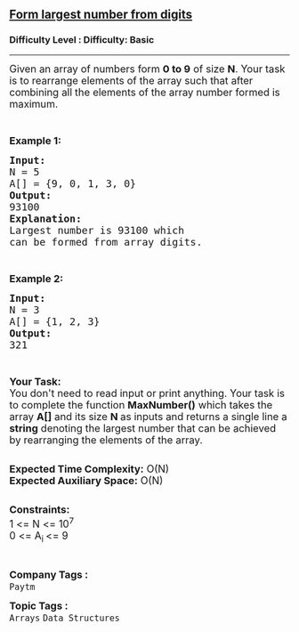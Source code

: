 <h2><a href="https://www.geeksforgeeks.org/problems/form-largest-number-from-digits5430/1?page=2&difficulty=School,Basic&status=unsolved&sortBy=submissions">Form largest number from digits</a></h2><h3>Difficulty Level : Difficulty: Basic</h3><hr><div class="problems_problem_content__Xm_eO"><p><span style="font-size:18px">Given an array of numbers form <strong>0 to 9</strong>&nbsp;of size <strong>N</strong>. Your task is to rearrange elements of the array such that after combining all the elements of the array number formed is maximum.</span></p>

<p>&nbsp;</p>

<p><span style="font-size:18px"><strong>Example 1:</strong></span></p>

<pre><span style="font-size:18px"><strong>Input:</strong>
N = 5
A[] = {9, 0, 1, 3, 0}
<strong>Output:</strong>
93100
<strong>Explanation:</strong>
Largest number is 93100 which
can be formed from array digits.</span></pre>

<p>&nbsp;</p>

<p><span style="font-size:18px"><strong>Example 2:</strong></span></p>

<pre><span style="font-size:18px"><strong>Input:</strong>
N = 3
A[] = {1, 2, 3}
<strong>Output:</strong>
321</span></pre>

<p>&nbsp;</p>

<p><span style="font-size:18px"><strong>Your Task:&nbsp;&nbsp;</strong><br>
You don't need to read input or print anything. Your task is to complete the function <strong>MaxNumber()</strong>&nbsp;which takes the array <strong>A[]</strong> and its size <strong>N </strong>as inputs and returns a single line a <strong>string</strong> denoting the largest number that can be achieved by rearranging the elements of the array.</span></p>

<p><br>
<span style="font-size:18px"><strong>Expected Time Complexity:</strong> O(N)<br>
<strong>Expected Auxiliary Space:</strong> O(N)</span></p>

<p><br>
<span style="font-size:18px"><strong>Constraints:</strong><br>
1 &lt;= N &lt;= 10<sup>7</sup></span><br>
<span style="font-size:18px">0 &lt;= A<sub>i </sub>&lt;= 9</span></p>

<p>&nbsp;</p>
</div><p><span style=font-size:18px><strong>Company Tags : </strong><br><code>Paytm</code>&nbsp;<br><p><span style=font-size:18px><strong>Topic Tags : </strong><br><code>Arrays</code>&nbsp;<code>Data Structures</code>&nbsp;